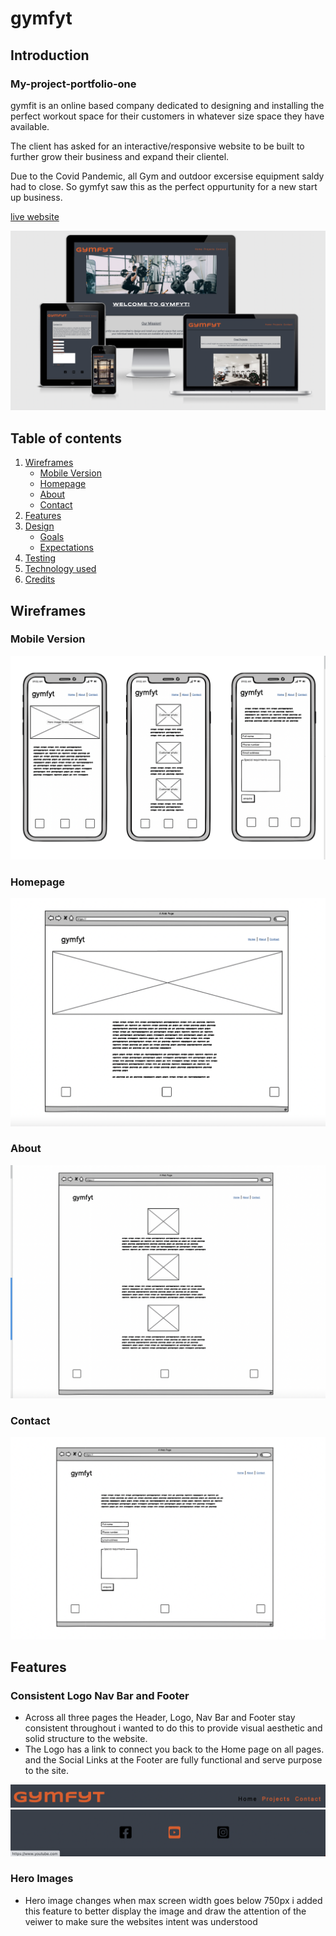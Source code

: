 # gymfyt 

## Introduction

### My-project-portfolio-one

gymfit is an online based company dedicated to designing and installing the perfect workout space for their customers in whatever size space they have available.

The client has asked for an interactive/responsive website to be built to further grow their business and expand their clientel.

Due to the Covid Pandemic, all Gym and outdoor excersise equipment saldy had to close. So gymfyt saw this as the perfect oppurtunity for a new start up business.

[live website](https://ronnietyler.github.io/Portfolio-Project-One/)

![responsive screen sizes](./assets/images/READMEimages/responsive-screen-sizes.png)

## Table of contents

1. [Wireframes](#wireframes)
    * [Mobile Version](#mobile-version)
    * [Homepage](#homepage)
    * [About](#about)
    * [Contact](#contact)
2. [Features](#features) 
3. [Design](#design)
    * [Goals](#goals)
    * [Expectations](#expectations)
4. [Testing](#testing)
5. [Technology used](#technology-used)
6. [Credits](#credits)

## Wireframes

### Mobile Version

![Mobile Version](/assets/images/READMEimages/mobile-screen-version.png)

### Homepage

![Homepage](/assets/images/READMEimages/desktop-home-page.png)

### About

![About](/assets/images/READMEimages/desktop-about-page.png)

### Contact

![Contact](/assets/images/READMEimages/desktop-contact-page.png)

## Features 

### Consistent Logo Nav Bar and Footer

 * Across all three pages the Header, Logo, Nav Bar and Footer stay consistent throughout i wanted to do this to provide visual aesthetic and solid structure to the website.
 * The Logo has a link to connect you back to the Home page on all pages. and the Social Links at the Footer are fully functional and serve purpose to the site.
 
 ![Nav-Bar](/assets/images/READMEimages/nav-bar.png)
 ![Footer](assets/images/READMEimages/footer.png)

 ### Hero Images

  * Hero image changes when max screen width goes below 750px i added this feature to better display the image and draw the attention of the veiwer to make sure the websites intent was understood  


